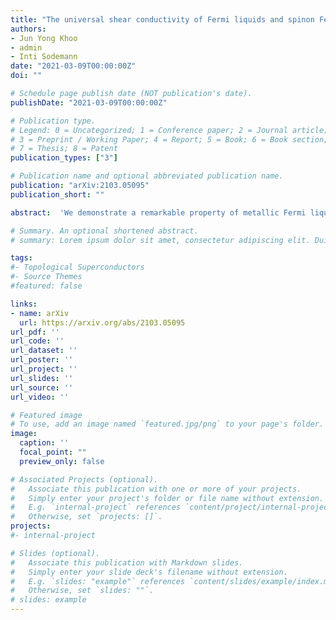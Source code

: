 ```yaml
---
title: "The universal shear conductivity of Fermi liquids and spinon Fermi surface states and its detection via spin qubit noise magnetometry"
authors: 
- Jun Yong Khoo
- admin
- Inti Sodemann
date: "2021-03-09T00:00:00Z"
doi: ""

# Schedule page publish date (NOT publication's date).
publishDate: "2021-03-09T00:00:00Z"

# Publication type.
# Legend: 0 = Uncategorized; 1 = Conference paper; 2 = Journal article;
# 3 = Preprint / Working Paper; 4 = Report; 5 = Book; 6 = Book section;
# 7 = Thesis; 8 = Patent
publication_types: ["3"]

# Publication name and optional abbreviated publication name.
publication: "arXiv:2103.05095"
publication_short: ""

abstract:  'We demonstrate a remarkable property of metallic Fermi liquids: the transverse conductivity assumes a universal value in the quasi-static  (ω → 0) limit for wavevectors q in the regime l≪q≪pF, where l is the mean free path and pF is the Fermi momentum. This value is (e^2/h)R/q in two dimensions (2D), where R measures the local radius of curvature of the Fermi surface in momentum space. Even more surprisingly, we find that U(1) spin liquids with a spinon Fermi surface have the same universal transverse conductivity. This means such spin liquids behave effectively as metals in this regime, even though they appear insulating in standard transport experiments. Moreover, we show that transverse current fluctuations result in a universal low-frequency magnetic noise that can be directly probed by a spin qubit, such as a nitrogen-vacancy center in diamond, placed at a distance z above of the 2D metal or spin liquid. Specifically the magnetic noise is given by C ω P/z, where P is the perimeter of the Fermi surface in momentum space and C is a combination of fundamental constants of nature. Therefore these observables are controlled purely by the geometry of the Fermi surface and are independent of kinematic details of the quasi-particles, such as their effective mass and interactions. This behavior can be used as a new technique to measure the size of the Fermi surface of metals and as a smoking gun probe to pinpoint the presence of the elusive spinon Fermi surface in two-dimensional systems. We estimate that this universal regime is within reach of current nitrogen-vacancy center spectroscopic techniques for several spinon Fermi surface candidate materials.' 

# Summary. An optional shortened abstract.
# summary: Lorem ipsum dolor sit amet, consectetur adipiscing elit. Duis posuere tellus ac convallis placerat. Proin tincidunt magna sed ex sollicitudin condimentum.

tags:
#- Topological Superconductors
#- Source Themes
#featured: false

links:
- name: arXiv
  url: https://arxiv.org/abs/2103.05095
url_pdf: ''
url_code: ''
url_dataset: ''
url_poster: ''
url_project: ''
url_slides: ''
url_source: ''
url_video: ''

# Featured image
# To use, add an image named `featured.jpg/png` to your page's folder. 
image:
  caption: ''
  focal_point: ""
  preview_only: false

# Associated Projects (optional).
#   Associate this publication with one or more of your projects.
#   Simply enter your project's folder or file name without extension.
#   E.g. `internal-project` references `content/project/internal-project/index.md`.
#   Otherwise, set `projects: []`.
projects:
#- internal-project

# Slides (optional).
#   Associate this publication with Markdown slides.
#   Simply enter your slide deck's filename without extension.
#   E.g. `slides: "example"` references `content/slides/example/index.md`.
#   Otherwise, set `slides: ""`.
# slides: example
---
```

